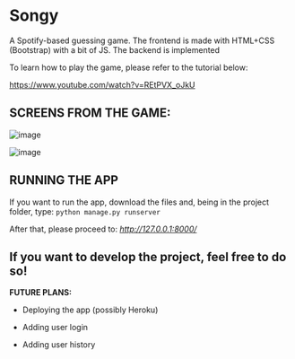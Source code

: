# Songy

A Spotify-based guessing game. The frontend is made with HTML+CSS (Bootstrap) with a bit of JS. The backend is implemented 

To learn how to play the game, please refer to the tutorial below:

https://www.youtube.com/watch?v=REtPVX_oJkU

**SCREENS FROM THE GAME:**
--------------------------------
![image](https://user-images.githubusercontent.com/48084189/119003447-07a9df80-b98e-11eb-90ae-ce45b504765d.png)

![image](https://user-images.githubusercontent.com/48084189/119003565-1c867300-b98e-11eb-9437-bb777f1d6cea.png)


**RUNNING THE APP**
--------------------------------
If you want to run the app, download the files and, being in the project folder, type:
``` python manage.py runserver ```

After that, please proceed to: _http://127.0.0.1:8000/_


If you want to develop the project, feel free to do so!
--------------------------------
**FUTURE PLANS:**

* Deploying the app (possibly Heroku)

* Adding user login

* Adding user history

